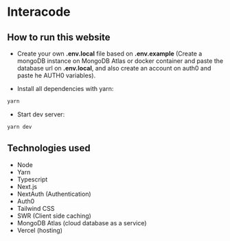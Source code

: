 # Interacode

## How to run this website

- Create your own **.env.local** file based on **.env.example** (Create a mongoDB instance on MongoDB Atlas or docker container and paste the database url on **.env.local**, and also create an account on auth0 and paste he AUTH0 variables).

- Install all dependencies with yarn:

```bash
yarn
```

- Start dev server:

```bash
yarn dev
```

## Technologies used

- Node
- Yarn
- Typescript
- Next.js
- NextAuth (Authentication)
- Auth0
- Tailwind CSS
- SWR (Client side caching)
- MongoDB Atlas (cloud database as a service)
- Vercel (hosting)
